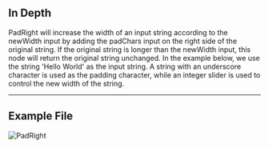 ## In Depth
PadRight will increase the width of an input string according to the newWidth input by adding the padChars input on the right side of the original string. If the original string is longer than the newWidth input, this node will return the original string unchanged. In the example below, we use the string 'Hello World' as the input string. A string with an underscore character is used as the padding character, while an integer slider is used to control the new width of the string.
___
## Example File

![PadRight](./DSCore.String.PadRight_img.jpg)

